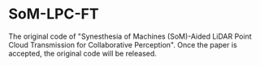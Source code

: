 # SoM-LPC-FT
The original code of "Synesthesia of Machines (SoM)-Aided LiDAR Point Cloud Transmission for Collaborative Perception".
Once the paper is accepted, the original code will be released.
